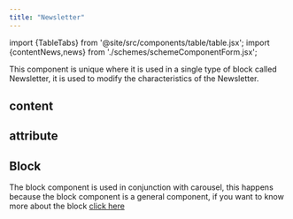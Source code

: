 ```yaml
---
title: "Newsletter"
---
```


import {TableTabs} from '@site/src/components/table/table.jsx';
import {contentNews,news} from './schemes/schemeComponentForm.jsx';

This component is unique where it is used in a single type of block called Newsletter, it is used to modify the characteristics of the Newsletter.

## content
<TableTabs tabsContent={contentNews} />

## attribute
<TableTabs tabsContent={news} />

## Block
The block component is used in conjunction with carousel, this happens because the block component is a general component, if you want to know more about the block [click here](./block)